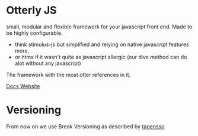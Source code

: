 # Otterly JS

small, modular and flexible framework for your javascript front end.
Made to be highly configurable.

- think stimulus-js but simplified and relying on native javascript features more.
- or htmx if it wasn't quite as javascript allergic (our dive method can do alot without any javascript)

The framework with the most otter references in it.

[Docs Website](https://otterlyjs.org)


# Versioning

From now on we use Break Versioning as described by [taoensso](https://www.taoensso.com/break-versioning)

